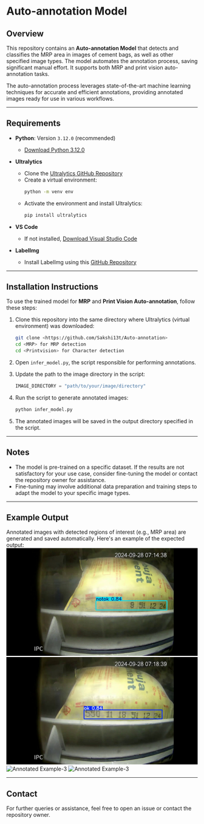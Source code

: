# Auto-annotation Model
 
## Overview  
This repository contains an **Auto-annotation Model** that detects and classifies the MRP area in images of cement bags, as well as other specified image types. The model automates the annotation process, saving significant manual effort. It supports both MRP and print vision auto-annotation tasks.  

The auto-annotation process leverages state-of-the-art machine learning techniques for accurate and efficient annotations, providing annotated images ready for use in various workflows.  

---

## Requirements  
- **Python**: Version `3.12.0` (recommended)  
  - [Download Python 3.12.0](https://www.python.org/downloads/release/python-3120/)  
- **Ultralytics**  
  - Clone the [Ultralytics GitHub Repository](https://github.com/ultralytics/ultralytics)  
  - Create a virtual environment:  
    ```bash
    python -m venv env
    ```  
  - Activate the environment and install Ultralytics:  
    ```bash
    pip install ultralytics
    ```  
- **VS Code**  
  - If not installed, [Download Visual Studio Code](https://code.visualstudio.com/)  

- **LabelImg**  
  - Install LabelImg using this [GitHub Repository](https://github.com/tzutalin/labelImg)  

---

## Installation Instructions  

To use the trained model for **MRP** and **Print Vision Auto-annotation**, follow these steps:  
1. Clone this repository into the same directory where Ultralytics (virtual environment) was downloaded:  
    ```bash
    git clone <https://github.com/Sakshi13t/Auto-annotation>
    cd <MRP> for MRP detection
    cd <Printvision> for Character detection
    ```  

2. Open `infer_model.py`, the script responsible for performing annotations.  

3. Update the path to the image directory in the script:  
    ```python
    IMAGE_DIRECTORY = "path/to/your/image/directory"
    ```  

4. Run the script to generate annotated images:  
    ```bash
    python infer_model.py
    ```  

5. The annotated images will be saved in the output directory specified in the script.  

---

## Notes  
- The model is pre-trained on a specific dataset. If the results are not satisfactory for your use case, consider fine-tuning the model or contact the repository owner for assistance.  
- Fine-tuning may involve additional data preparation and training steps to adapt the model to your specific image types.  

---

## Example Output  

Annotated images with detected regions of interest (e.g., MRP area) are generated and saved automatically. Here's an example of the expected output:  
![Annotated Example](https://github.com/Sakshi13t/Auto-annotation/blob/main/MRP/notok_classification.jpg)  
![Annotated Example-2](https://github.com/Sakshi13t/Auto-annotation/blob/main/MRP/ok_classification.jpg)  
![Annotated Example-3](https://github.com/Sakshi13t/Auto-annotation/tree/main/Printvision/img_1.jpg) 
![Annotated Example-3](https://github.com/Sakshi13t/Auto-annotation/tree/main/Printvision/img_1727.jpg) 

--- 

## Contact  
For further queries or assistance, feel free to open an issue or contact the repository owner.  
